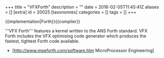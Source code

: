 +++
title = "VFXForth"
description = ""
date = 2016-02-05T11:45:41Z
aliases = []
[extra]
id = 20025
[taxonomies]
categories = []
tags = []
+++

{{implementation|Forth}}{{compiler}}

'''VFX Forth''' features a kernel written to the ANS Forth standard. VFX Forth includes the VFX optimising code generator which produces the fastest, tightest Forth code available.

* [http://www.mpeforth.com/software.htm MicroProcessor Engineering]
